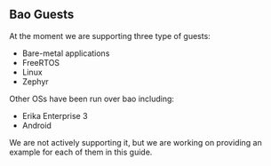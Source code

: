 ## Bao Guests

At the moment we are supporting three type of guests:

- Bare-metal applications
- FreeRTOS
- Linux
- Zephyr

Other OSs have been run over bao including:

- Erika Enterprise 3
- Android

We are not actively supporting it, but we are working on providing an example
for each of them in this guide.
